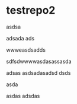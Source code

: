 # testrepo2

asdsa

adsada
ads

wwweasdsadds

sdfsdwwwwasdasassasda

adsas
asdsadasadsd
dsds

asda

asdas
adsdas
